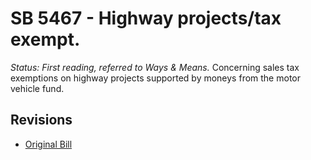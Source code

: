 # SB 5467 - Highway projects/tax exempt.
*Status: First reading, referred to Ways & Means.*
Concerning sales tax exemptions on highway projects supported by moneys from the motor vehicle fund.

## Revisions
* [Original Bill](1/)